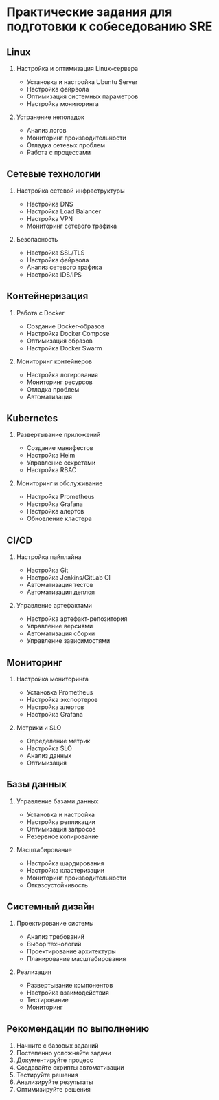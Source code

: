 # Практические задания для подготовки к собеседованию SRE

## Linux
1. Настройка и оптимизация Linux-сервера
   - Установка и настройка Ubuntu Server
   - Настройка файрвола
   - Оптимизация системных параметров
   - Настройка мониторинга

2. Устранение неполадок
   - Анализ логов
   - Мониторинг производительности
   - Отладка сетевых проблем
   - Работа с процессами

## Сетевые технологии
1. Настройка сетевой инфраструктуры
   - Настройка DNS
   - Настройка Load Balancer
   - Настройка VPN
   - Мониторинг сетевого трафика

2. Безопасность
   - Настройка SSL/TLS
   - Настройка файрвола
   - Анализ сетевого трафика
   - Настройка IDS/IPS

## Контейнеризация
1. Работа с Docker
   - Создание Docker-образов
   - Настройка Docker Compose
   - Оптимизация образов
   - Настройка Docker Swarm

2. Мониторинг контейнеров
   - Настройка логирования
   - Мониторинг ресурсов
   - Отладка проблем
   - Автоматизация

## Kubernetes
1. Развертывание приложений
   - Создание манифестов
   - Настройка Helm
   - Управление секретами
   - Настройка RBAC

2. Мониторинг и обслуживание
   - Настройка Prometheus
   - Настройка Grafana
   - Настройка алертов
   - Обновление кластера

## CI/CD
1. Настройка пайплайна
   - Настройка Git
   - Настройка Jenkins/GitLab CI
   - Автоматизация тестов
   - Автоматизация деплоя

2. Управление артефактами
   - Настройка артефакт-репозитория
   - Управление версиями
   - Автоматизация сборки
   - Управление зависимостями

## Мониторинг
1. Настройка мониторинга
   - Установка Prometheus
   - Настройка экспортеров
   - Настройка алертов
   - Настройка Grafana

2. Метрики и SLO
   - Определение метрик
   - Настройка SLO
   - Анализ данных
   - Оптимизация

## Базы данных
1. Управление базами данных
   - Установка и настройка
   - Настройка репликации
   - Оптимизация запросов
   - Резервное копирование

2. Масштабирование
   - Настройка шардирования
   - Настройка кластеризации
   - Мониторинг производительности
   - Отказоустойчивость

## Системный дизайн
1. Проектирование системы
   - Анализ требований
   - Выбор технологий
   - Проектирование архитектуры
   - Планирование масштабирования

2. Реализация
   - Развертывание компонентов
   - Настройка взаимодействия
   - Тестирование
   - Мониторинг

## Рекомендации по выполнению
1. Начните с базовых заданий
2. Постепенно усложняйте задачи
3. Документируйте процесс
4. Создавайте скрипты автоматизации
5. Тестируйте решения
6. Анализируйте результаты
7. Оптимизируйте решения 
